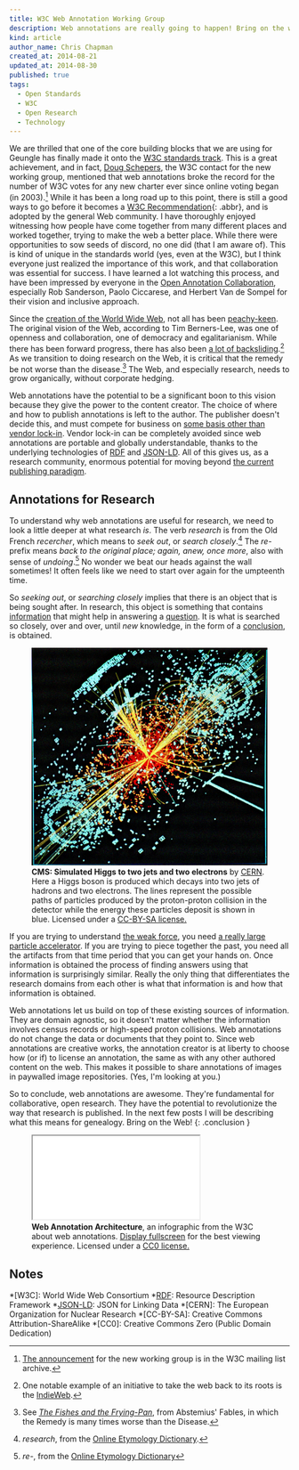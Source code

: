 ```yaml
---
title: W3C Web Annotation Working Group
description: Web annotations are really going to happen! Bring on the web.
kind: article
author_name: Chris Chapman
created_at: 2014-08-21
updated_at: 2014-08-30
published: true
tags:
  - Open Standards
  - W3C
  - Open Research
  - Technology
---
```


We are thrilled that one of the core building blocks that we are using for
Geungle has finally made it onto the [W3C standards track][w3c-annotation].
This is a great achievement, and in fact, [Doug Schepers][shepazu], the W3C
contact for the new working group, mentioned that web annotations broke the
record for the number of W3C votes for any new charter ever since online voting
began (in <span class="oldstyle">2003</span>).[^w3c-email] While it has been a
long road up to this point, there is still a good ways to go before it becomes
a [W3C Recommendation][w3c-rec]{: .abbr}, and is adopted by the general Web
community. I have thoroughly enjoyed witnessing how people have come together
from many different places and worked together, trying to make the web a better
place. While there were opportunities to sow seeds of discord, no one did (that
I am aware of). This is kind of unique in the standards world (yes, even at the
W3C), but I think everyone just realized the importance of this work, and that
collaboration was essential for success. I have learned a lot watching this
process, and have been impressed by everyone in the [Open Annotation
Collaboration][oac], especially Rob Sanderson, Paolo Ciccarese, and Herbert Van
de Sompel for their vision and inclusive approach. 

Since the [creation of the World Wide Web][oai8], not all has been
[peachy-keen][pk]. The original vision of the Web, according to Tim
Berners-Lee, was one of openness and collaboration, one of democracy and
egalitarianism. While there has been forward progress, there has also been [a
lot of backsliding][internet-lost].[^indiewebcamp] As we transition to doing
research on the Web, it is critical that the remedy be not worse than the
disease.[^fishes] The Web, and especially research, needs to grow organically,
without corporate hedging.

<!--MORE-->

Web annotations have the potential to be a significant boon to this vision
because they give the power to the content creator. The choice of where and how
to publish annotations is left to the author. The publisher doesn't decide
this, and must compete for business on [some basis other than vendor
lock-in][vision]. Vendor lock-in can be completely avoided since web
annotations are portable and globally understandable, thanks to the underlying
technologies of [RDF][RDF] and [JSON-LD][JSON-LD]. All of this gives us, as a
research community, enormous potential for moving beyond [the current
publishing paradigm][paradigm].

## Annotations for Research

To understand why web annotations are useful for research, we need to look a
little deeper at what research _is_. The verb _research_ is from the Old French
<dfn id="def-recercher">recercher</dfn>, which means to _seek out_, or _search
closely_.[^term-research] The <dfn id="def-re-">re-</dfn> prefix means _back to
the original place; again, anew, once more_, also with sense of
_undoing_.[^term-re-] No wonder we beat our heads against the wall sometimes!
It often feels like we need to start over again for the umpteenth time.

So _seeking out_, or _searching closely_ implies that there is an object that
is being sought after. In research, this object is something that contains
[information][I] that might help in answering a [question][Q]. It is what is
searched so closely, over and over, until _new_ knowledge, in the form of a
[conclusion][C], is obtained.

<figure about="<%= url_for @item %>higgsboson.jpeg" id="simulated-higgs" class="img" prefix="dc: http://purl.org/dc/terms/ cc: http://creativecommons.org/ns#">
  <img class="static" alt="CMS: Simulated Higgs to two jets and two electrons" src="higgsboson.jpeg" />
  <figcaption class="small">
    <b property="dc:title">CMS: Simulated Higgs to two jets and two electrons</b>
    by <a href="http://cern.ch" property="cc:attributionName" rel="cc:attributionURL dc:creator">CERN</a>.
    <span property="dc:description">Here a Higgs boson is produced which decays
    into two jets of hadrons and two electrons. The lines represent the
    possible paths of particles produced by the proton-proton collision in the
    detector while the energy these particles deposit is shown in blue.</span>
    Licensed under a 
    <a property="cc:license" rel="license" href="http://creativecommons.org/licenses/by-sa/4.0/">CC-BY-SA license.</a>
    <span class="icon-cc"></span><span class="icon-cc-by"></span><span class="icon-cc-sa"></span>
  </figcaption>
</figure>

If you are trying to understand [the weak force][weak-force], you need [a
really large particle accelerator][LHC]. If you are trying to piece together
the past, you need all the artifacts from that time period that you can get
your hands on. Once information is obtained the process of finding answers
using that information is surprisingly similar. Really the only thing that
differentiates the research domains from each other is what that information is
and how that information is obtained.

Web annotations let us build on top of these existing sources of information.
They are domain agnostic, so it doesn't matter whether the information involves
census records or high-speed proton collisions. Web annotations do not change
the data or documents that they point to. Since web annotations are creative
works, the annotation creator is at liberty to choose how (or if) to license an
annotation, the same as with any other authored content on the web. This makes
it possible to share annotations of images in paywalled image repositories.
(Yes, I'm looking at you.)

So to conclude, web annotations are awesome. They're fundamental for
collaborative, open research. They have the potential to revolutionize the way
that research is published. In the next few posts I will be describing what
this means for genealogy. Bring on the Web!
{: .conclusion }

<figure about="<%= url_for @item %>annotation-architecture.svg" vocab="http://purl.org/dc/terms/" id="annotation_architecture" class="section">
  <div class="embed-container wideScreen"> 
    <iframe src="annotation-architecture.svg" class="simple static"></iframe>
  </div>
  <figcaption class="small">
    <b property="title">Web Annotation Architecture</b>,
    <span property="description">an infographic from the W3C about web annotations.</span>
    <a href="annotation-architecture.svg">Display fullscreen</a> for the best
    viewing experience.
    Licensed under a
    <a property="http://creativecommons.org/ns#license" rel="license" href="http://creativecommons.org/publicdomain/zero/1.0/">CC0 license.</a> 
    <span class="icon-cc"></span><span class="icon-cc-zero"></span>
  </figcaption>
</figure>

## Notes

[^indiewebcamp]: One notable example of an initiative to take the web back to its roots is the [IndieWeb](http://indiewebcamp.com/).
[^term-research]: _research_, from the [Online Etymology Dictionary](http://www.etymonline.com/index.php?term=research).
[^term-re-]: _re-_, from the [Online Etymology Dictionary](http://www.etymonline.com/index.php?term=re-)
[^fishes]: See [_The Fishes and the Frying-Pan_](http://books.google.com/books?id=4UE-AAAAcAAJ&lpg=PA349&ots=74gka8Ll6P&dq=Fables%20of%20Aesop%20and%20Other%20Eminent%20Mythologists%3A%20Abstemius's%20Fables&pg=PA289#v=onepage&q&f=false), from Abstemius' Fables, in which the Remedy is many times worse than the Disease.
[^w3c-email]: [The announcement](http://lists.w3.org/Archives/Public/public-openannotation/2014Aug/0003.html) for the new working group is in the W3C mailing list archive.

[internet-lost]: http://www.theguardian.com/technology/2014/aug/24/internet-lost-its-way-tim-berners-lee-world-wide-web "How the web lost its way–and its founding principles"
[pk]: http://www.oxforddictionaries.com/definition/american_english/peachy-keen 
[RDF]: http://en.wikipedia.org/wiki/Resource_Description_Framework
[JSON-LD]: http://json-ld.org/
[oai8]: /blog/heading-to-oai8/#p[TsrKoa],h[TsrKoa] "A little about the beginnings of the WWW"
[mission]: /company#mission
[vision]: /blog/a-social-business/#p[OvoObm],h[OvoObm,1,2]
[I]: /research/process/#p[IiiIsb]
[Q]: /research/process/#p[TetAwc],h[TetAwc]
[C]: /research/#p[RifNmw],h[RifNmw,3]
[LHC]: http://home.web.cern.ch/topics/large-hadron-collider "Expensive information"
[weak-force]: http://en.wikipedia.org/wiki/Weak_interaction
[paradigm]: /blog/a-social-business/#p[WtcTwn],h[WtcTwn,2]
[w3c-annotation]: http://www.w3.org/annotation/ "W3C Web Annotation Working Group"
[w3c-rec]: http://www.w3.org/standards/faq#std "What is a W3C Recommendation?"
[shepazu]: http://www.w3.org/People/Schepers/
[oac]: http://www.openannotation.org/

*[W3C]: World Wide Web Consortium
*[RDF]: Resource Description Framework
*[JSON-LD]: JSON for Linking Data
*[CERN]: The European Organization for Nuclear Research
*[CC-BY-SA]: Creative Commons Attribution-ShareAlike
*[CC0]: Creative Commons Zero (Public Domain Dedication)
